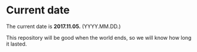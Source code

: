 # Current date

The current date is **2017.11.05.** (YYYY.MM.DD.)

This repository will be good when the world ends, so we will know how long it lasted.